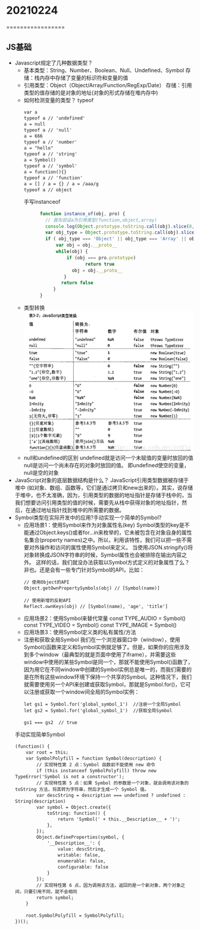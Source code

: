# 20210224
=================
## JS基础
* Javascript规定了几种数据类型？
  + 基本类型：String、Number、Boolean、Null、Undefined、Symbol
    存储：栈内存中存储了变量的标识符和变量的值
  + 引用类型：Object（Object/Array/Function/RegExp/Date）
    存储：引用类型的值存储的是对象的地址(对象的形式存储在堆内存中)
  + 如何检测变量的类型？
    typeof
    ```
    var a
    typeof a // 'undefined'
    a = null
    typeof a // 'null'
    a = 666
    typeof a // 'number'
    a = "hello"
    typeof a // 'string'
    a = Symbol()
    typeof a // 'symbol'
    a = function(){}
    typeof a // 'function'
    a = [] / a = {} / a = /aaa/g
    typeof a // object
    ```
    手写instanceof
    ```javascript
          function instance_of(obj, pro) {
            // 首先验证a为引用类型(function,object,array)
            console.log(Object.prototype.toString.call(obj).slice(8, -1))
            var obj_type = Object.prototype.toString.call(obj).slice(8, -1)
          	if ( obj_type === 'Object' || obj_type === 'Array' || obj_type === 'Function') {
            	var obj = obj.__proto__
            	while(obj) {
            		if (obj === pro.prototype)
	                       return true
	                  obj = obj.__proto__
	               }
	              return false
               }
          }
    ```
  + 类型转换
    ![类型转换](img/0224-1.gif)
  + null和undefined的区别
    undefined就是访问一个未赋值的变量时放回的值
    null是访问一个尚未存在的对象时放回的值。
    即undefined使空的变量，null是空的对象
* JavaScript对象的底层数据结构是什么？
  JavaScript引用类型数据被存储于堆中 (如对象、数组、函数等，它们是通过拷贝和new出来的）。其实，说存储于堆中，也不太准确，因为，引用类型的数据的地址指针是存储于栈中的，当我们想要访问引用类型的值的时候，需要先从栈中获得对象的地址指针，然后，在通过地址指针找到堆中的所需要的数据。
* Symbol类型在实际开发中的应用?手动实现一个简单的Symbol?
  + 应用场景1：使用Symbol来作为对象属性名(key)
    Symbol类型的key是不能通过Object.keys()或者for...in来枚举的，它未被包含在对象自身的属性名集合(property names)之中。所以，利用该特性，我们可以把一些不需要对外操作和访问的属性使用Symbol来定义。
    当使用JSON.stringify()将对象转换成JSON字符串的时候，Symbol属性也会被排除在输出内容之外。
    这样的话，我们就没办法获取以Symbol方式定义的对象属性了么？非也。还是会有一些专门针对Symbol的API，比如：
    ```
    // 使用Object的API
    Object.getOwnPropertySymbols(obj) // [Symbol(name)]

    // 使用新增的反射API
    Reflect.ownKeys(obj) // [Symbol(name), 'age', 'title']
    ```
  + 应用场景2：使用Symbol来替代常量
    const TYPE_AUDIO = Symbol()
    const TYPE_VIDEO = Symbol()
    const TYPE_IMAGE = Symbol()
  + 应用场景3：使用Symbol定义类的私有属性/方法
  + 注册和获取全局Symbol
    我们在一个浏览器窗口中（window），使用Symbol()函数来定义和Symbol实例就足够了。但是，如果你的应用涉及到多个window（最典型的就是页面中使用了iframe），并需要这些window中使用的某些Symbol是同一个，那就不能使用Symbol()函数了，因为用它在不同window中创建的Symbol实例总是唯一的，而我们需要的是在所有这些window环境下保持一个共享的Symbol。这种情况下，我们就需要使用另一个API来创建或获取Symbol，那就是Symbol.for()，它可以注册或获取一个window间全局的Symbol实例：
    ```
    let gs1 = Symbol.for('global_symbol_1')  //注册一个全局Symbol
    let gs2 = Symbol.for('global_symbol_1')  //获取全局Symbol

    gs1 === gs2  // true
    ```
  手动实现简单Symbol
  ```
  (function() {
      var root = this;
      var SymbolPolyfill = function Symbol(description) {
          // 实现特性第 2 点：Symbol 函数前不能使用 new 命令
          if (this instanceof SymbolPolyfill) throw new TypeError('Symbol is not a constructor');
          // 实现特性第 5 点：如果 Symbol 的参数是一个对象，就会调用该对象的 toString 方法，将其转为字符串，然后才生成一个 Symbol 值。
          var descString = description === undefined ? undefined : String(description)
          var symbol = Object.create({
              toString: function() {
                  return 'Symbol(' + this.__Description__ + ')';
              },
          });
          Object.defineProperties(symbol, {
              '__Description__': {
                  value: descString,
                  writable: false,
                  enumerable: false,
                  configurable: false
              }
          });
          // 实现特性第 6 点，因为调用该方法，返回的是一个新对象，两个对象之间，只要引用不同，就不会相同
          return symbol;
      }
  
      root.SymbolPolyfill = SymbolPolyfill;
  })();
  ```



     
